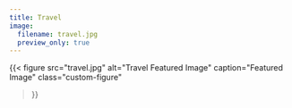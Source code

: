 ```yaml
---
title: Travel
image:
  filename: travel.jpg
  preview_only: true 
---
```


{{< figure
  src="travel.jpg"
  alt="Travel Featured Image"
  caption="<i class='fas fa-image'></i>Featured Image"
  class="custom-figure"
>}}